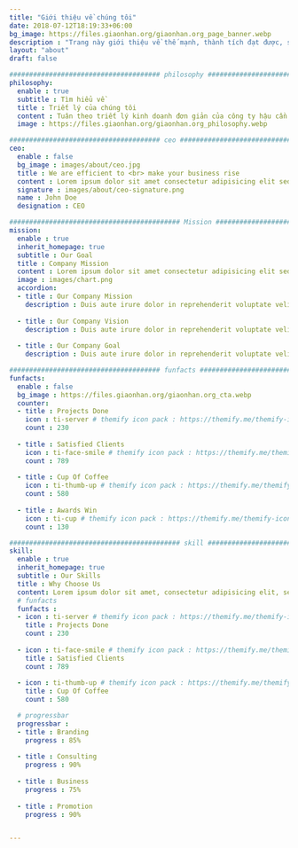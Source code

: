 ```yaml
---
title: "Giới thiệu về chúng tôi"
date: 2018-07-12T18:19:33+06:00
bg_image: https://files.giaonhan.org/giaonhan.org_page_banner.webp
description : "Trang này giới thiệu về thế mạnh, thành tích đạt được, sứ mệnh, tầm nhìn, mục tiêu của giaonhan.org"
layout: "about"
draft: false

###################################### philosophy ####################################
philosophy:
  enable : true
  subtitle : Tìm hiểu về
  title : Triết lý của chúng tôi
  content : Tuân theo triết lý kinh doanh đơn giản của công ty hậu cần là lấy khách hàng làm trung tâm, giaonhan.org cố gắng giảm chi phí của khách hàng để nâng cao khả năng cạnh tranh của chúng tôi trong ngành. Chúng tôi đã thiết kế và phát triển bộ quy trình giao nhận và vận chuyển hàng hóa toàn diện cho khách hàng, hướng tới kết nối với mạng lưới logistics quốc tế nhằm nâng cao hiệu quả kinh tế của công ty khách hàng.
  image : https://files.giaonhan.org/giaonhan.org_philosophy.webp

###################################### ceo ########################################
ceo:
  enable : false
  bg_image : images/about/ceo.jpg
  title : We are efficient to <br> make your business rise
  content : Lorem ipsum dolor sit amet consectetur adipisicing elit sed eiusmod tempor didunt laboris nisi ut aliquip ex commodo consequat. duis aute irure dolor in reprehenderit voluptate velit esse cillum dolore fugiat nulla pariatur.Excepteur sint ocaecat cupidatat non proident sunt culpa qui officia deserunt mollit anim id est laborum.
  signature : images/about/ceo-signature.png
  name : John Doe
  designation : CEO

########################################### Mission ###################################
mission:
  enable : true
  inherit_homepage: true
  subtitle : Our Goal
  title : Company Mission
  content : Lorem ipsum dolor sit amet consectetur adipisicing elit sed eiusmod tempor didunt laboris nisi ut aliquip ex ea commodo consequat.
  image : images/chart.png
  accordion:
  - title : Our Company Mission
    description : Duis aute irure dolor in reprehenderit voluptate velit esse cillum dolore fugiat nulla pariatur.Excepteur sint ocaecat cupidatat non proident sunt culpa qui officia deserunt mollit anim id est laborum.
    
  - title : Our Company Vision
    description : Duis aute irure dolor in reprehenderit voluptate velit esse cillum dolore fugiat nulla pariatur.Excepteur sint ocaecat cupidatat non proident sunt culpa qui officia deserunt mollit anim id est laborum.
    
  - title : Our Company Goal
    description : Duis aute irure dolor in reprehenderit voluptate velit esse cillum dolore fugiat nulla pariatur.Excepteur sint ocaecat cupidatat non proident sunt culpa qui officia deserunt mollit anim id est laborum.

###################################### funfacts ####################################
funfacts:
  enable : false
  bg_image : https://files.giaonhan.org/giaonhan.org_cta.webp
  counter:
  - title : Projects Done
    icon : ti-server # themify icon pack : https://themify.me/themify-icons
    count : 230
    
  - title : Satisfied Clients
    icon : ti-face-smile # themify icon pack : https://themify.me/themify-icons
    count : 789
    
  - title : Cup Of Coffee
    icon : ti-thumb-up # themify icon pack : https://themify.me/themify-icons
    count : 580
    
  - title : Awards Win
    icon : ti-cup # themify icon pack : https://themify.me/themify-icons
    count : 130

########################################### skill ###################################
skill:
  enable : true
  inherit_homepage: true
  subtitle : Our Skills
  title : Why Choose Us
  content: Lorem ipsum dolor sit amet, consectetur adipisicing elit, sed eiusmod tempor incididunt laboris nisi ut aliquip ex ea commodo consequat. <br><br> Duis aute irure dolor in reprehenderit voluptate velit esse cillum dolore fugiat nulla pariatur. Excepteur sint ocaecat cupidatat non proident sunt culpa qui officia deserunt mollit anim id est laborum. sed perspiciatis unde omnisiste natus error sit voluptatem accusantium.doloremque ladantium totam rem aperieaque ipsa quae ab illo inventore.veritatis. et quasi architecto beatae vitae dicta sunt explicabo.
  # funfacts
  funfacts :
  - icon : ti-server # themify icon pack : https://themify.me/themify-icons
    title : Projects Done
    count : 230
    
  - icon : ti-face-smile # themify icon pack : https://themify.me/themify-icons
    title : Satisfied Clients
    count : 789
    
  - icon : ti-thumb-up # themify icon pack : https://themify.me/themify-icons
    title : Cup Of Coffee
    count : 580

  # progressbar
  progressbar : 
  - title : Branding
    progress : 85%
    
  - title : Consulting
    progress : 90%
    
  - title : Business
    progress : 75%
    
  - title : Promotion
    progress : 90%


---
```

